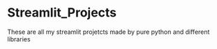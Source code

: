 # Streamlit_Projects
These are all  my streamlit projetcts made by pure python and different libraries
